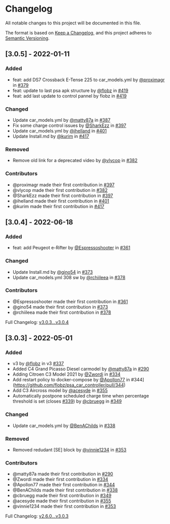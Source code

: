 # Changelog
All notable changes to this project will be documented in this file.

The format is based on [Keep a Changelog](https://keepachangelog.com/en/1.0.0/),
and this project adheres to [Semantic Versioning](https://semver.org/spec/v2.0.0.html).

## [3.0.5] - 2022-01-11
### Added
- feat: add DS7 Crossback E-Tense 225 to car_models.yml by [@proximagr](https://github.com/proximagr) in [#379](https://github.com/flobz/psa_car_controller/pull/379)
- feat: update to last psa apk structure by [@flobz](https://github.com/flobz) in [#419](https://github.com/flobz/psa_car_controller/pull/419)
- feat: add last update to control pannel by flobz in [#419](https://github.com/flobz/psa_car_controller/pull/419)

### Changed
- Update car_models.yml by [@matty87a](https://github.com/matty87a) in [#387](https://github.com/flobz/psa_car_controller/pull/387)
- Fix some charge control issues by [@SharkEzz](https://github.com/SharkEzz) in [#397](https://github.com/flobz/psa_car_controller/pull/397)
- Update car_models.yml by [@ihelland](https://github.com/ihelland) in [#401](https://github.com/flobz/psa_car_controller/pull/401)
- Update Install.md by [@kurim](https://github.com/kurim) in [#417](https://github.com/flobz/psa_car_controller/pull/417)

### Removed
- Remove old link for a deprecated video by [@vlycop](https://github.com/vlycop) in [#382](https://github.com/flobz/psa_car_controller/pull/382)

### Contributors
- @proximagr made their first contribution in [#397](https://github.com/flobz/psa_car_controller/pull/397)
- @vlycop made their first contribution in [#382](https://github.com/flobz/psa_car_controller/pull/382)
- @SharkEzz made their first contribution in [#397](https://github.com/flobz/psa_car_controller/pull/397)
- @ihelland made their first contribution in [#401](https://github.com/flobz/psa_car_controller/pull/401)
- @kurim made their first contribution in [#417](https://github.com/flobz/psa_car_controller/pull/417)

## [3.0.4] - 2022-06-18
### Added
- feat: add Peugeot e-Rifter by [@Espressoshooter](https://github.com/Espressoshooter) in [#361](https://github.com/flobz/psa_car_controller/pull/361)

### Changed
- Update Install.md by [@gino54](https://github.com/gino54) in [#373](https://github.com/flobz/psa_car_controller/pull/373)
- Update car_models.yml 308 sw by [@rchiileea](https://github.com/rchiileea) in [#378](https://github.com/flobz/psa_car_controller/pull/378)

### Contributors
- @Espressoshooter made their first contribution in [#361](https://github.com/flobz/psa_car_controller/pull/361)
- @gino54 made their first contribution in [#373](https://github.com/flobz/psa_car_controller/pull/373)
- @rchiileea made their first contribution in [#378](https://github.com/flobz/psa_car_controller/pull/378)

Full Changelog: [v3.0.3...v3.0.4](https://github.com/flobz/psa_car_controller/compare/v3.0.3...v3.0.4)

## [3.0.3] - 2022-05-01
### Added
- v3 by [@flobz](https://github.com/flobz) in v3 [#337](https://github.com/flobz/psa_car_controller/pull/337)
- Added C4 Grand Picasso Diesel carmodel by [@matty87a](https://github.com/matty87a) in [#290](https://github.com/flobz/psa_car_controller/pull/290)
- Adding Citroen C3 Model 2021 by [@Zwordi](https://github.com/Zwordi) in [#334](https://github.com/flobz/psa_car_controller/pull/334)
- Add restart policy to docker-compose by [@Apollon77](https://github.com/Apollon77) in #344](https://github.com/flobz/psa_car_controller/pull/344)
- Add C3 Aircross model by [@acesyde](https://github.com/acesyde) in [#355](https://github.com/flobz/psa_car_controller/pull/355)
- Automatically postpone scheduled charge time when percentage threshold is set (closes [#339](https://github.com/flobz/psa_car_controller/issues/339)) by [@cbruegg](https://github.com/cbruegg) in [#349](https://github.com/flobz/psa_car_controller/pull/349)

### Changed
- Update car_models.yml by [@BenAChilds](https://github.com/BenAChilds) in [#338](https://github.com/flobz/psa_car_controller/pull/338)

### Removed
- Removed redudant [SE] block by [@vinnie1234](https://github.com/vinnie1234) in [#353](https://github.com/flobz/psa_car_controller/pull/353)

### Contributors
- @matty87a made their first contribution in [#290](https://github.com/flobz/psa_car_controller/pull/290)
- @Zwordi made their first contribution in [#334](https://github.com/flobz/psa_car_controller/pull/334)
- @Apollon77 made their first contribution in [#344](https://github.com/flobz/psa_car_controller/pull/344)
- @BenAChilds made their first contribution in [#338](https://github.com/flobz/psa_car_controller/pull/338)
- @cbruegg made their first contribution in [#349](https://github.com/flobz/psa_car_controller/pull/349)
- @acesyde made their first contribution in [#355](https://github.com/flobz/psa_car_controller/pull/355)
- @vinnie1234 made their first contribution in [#353](https://github.com/flobz/psa_car_controller/pull/353)

Full Changelog: [v2.6.0...v3.0.3](https://github.com/flobz/psa_car_controller/compare/v2.6.0...v3.0.3)
